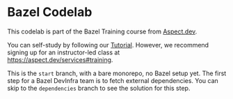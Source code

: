 # Bazel Codelab

This codelab is part of the Bazel Training course from [Aspect.dev](https://aspect.dev).

You can self-study by following our [Tutorial](https://docs.aspect.build/tutorial).
However, we recommend signing up for an instructor-led class at <https://aspect.dev/services#training>.

This is the `start` branch, with a bare monorepo, no Bazel setup yet.
The first step for a Bazel DevInfra team is to fetch external dependencies.
You can skip to the `dependencies` branch to see the solution for this step.
